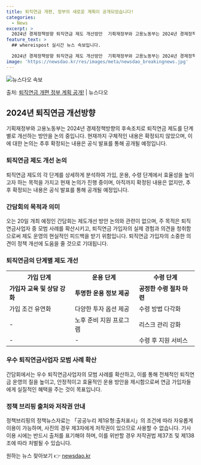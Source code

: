 ```yaml
---
title: 퇴직연금 개편, 정부의 새로운 계획이 공개되었습니다!
categories:
  - News
excerpt: >
  2024년 경제정책방향 퇴직연금 제도 개선방안  기획재정부와 고용노동부는 2024년 경제정책방향의 후속조치로…
feature_text: >
  ## whereispost 실시간 뉴스 속보입니다.

  2024년 경제정책방향 퇴직연금 제도 개선방안  기획재정부와 고용노동부는 2024년 경제정책방향의 후속조치로…
image: 'https://newsdao.kr/res/images/meta/newsdao_breakingnews.jpg'
---
```


![뉴스다오 속보](https://newsdao.kr/res/images/meta/newsdao_breakingnews.jpg)

<p>출처: <a href="https://newsdao.kr/4181" rel="dofollow">퇴직연금 개편 정부 계획 공개!</a> | 뉴스다오</p>

<h2 data-ke-size="size26">2024년 퇴직연금 개선방향</h2>
<p data-ke-size="size16">기획재정부와 고용노동부는 2024년 경제정책방향의 후속조치로 퇴직연금 제도를 단계별로 개선하는 방안을 논의 중입니다. 현재까지 구체적인 내용은 확정되지 않았으며, 이에 대한 논의는 추후 확정되는 내용은 공식 발표를 통해 공개될 예정입니다.</p>

<h3>퇴직연금 제도 개선 논의</h3>
<p data-ke-size="size16">퇴직연금 제도의 각 단계를 상세하게 분석하여 가입, 운용, 수령 단계에서 효율성을 높이고자 하는 목적을 가지고 현재 논의가 진행 중이며, 아직까지 확정된 내용은 없지만, 추후 확정되는 내용은 공식 발표를 통해 공개될 예정입니다.</p>

<h3>간담회의 목적과 의미</h3>
<p data-ke-size="size16">오는 20일 개최 예정인 간담회는 제도개선 방안 논의와 관련이 없으며, 주 목적은 퇴직연금사업자 중 모범 사례를 확산시키고, 퇴직연금 가입자의 실제 경험과 의견을 청취함으로써 제도 운영의 현실적인 피드백을 받기 위함입니다. 퇴직연금 가입자의 소중한 의견이 정책 개선에 도움을 줄 것으로 기대됩니다.</p>

<h3>퇴직연금의 단계별 제도 개선</h3>
<table>
	<tr>
		<th>가입 단계</th>
		<th>운용 단계</th>
		<th>수령 단계</th>
	</tr>
	<tr>
		<td><b>가입자 교육 및 상담 강화</b></td>
		<td><b>투명한 운용 정보 제공</b></td>
		<td><b>공정한 수령 절차 마련</b></td>
	</tr>
	<tr>
		<td>가입 조건 유연화</td>
		<td>다양한 투자 옵션 제공</td>
		<td>수령 방법 다각화</td>
	</tr>
	<tr>
		<td>-</td>
		<td>노후 준비 지원 프로그램</td>
		<td>리스크 관리 강화</td>
	</tr>
	<tr>
		<td>-</td>
		<td>-</td>
		<td>수령 후 지원 서비스</td>
	</tr>
</table>

<h3>우수 퇴직연금사업자 모범 사례 확산</h3>
<p data-ke-size="size16">간담회에서는 우수 퇴직연금사업자의 모범 사례를 확산하고, 이를 통해 전체적인 퇴직연금 운영의 질을 높이고, 안정적이고 효율적인 운용 방안을 제시함으로써 연금 가입자들에게 실질적인 혜택을 주는 것이 목표입니다.</p>

<h3>정책 브리핑 출처와 저작권 안내</h3>
<p data-ke-size="size16">정책브리핑의 정책뉴스자료는 「공공누리 제1유형:출처표시」의 조건에 따라 자유롭게 이용이 가능하며, 사진의 경우 제3자에게 저작권이 있으므로 사용할 수 없습니다. 기사 이용 시에는 반드시 출처를 표기해야 하며, 이를 위반할 경우 저작권법 제37조 및 제138조에 따라 처벌될 수 있습니다.</p>

<p data-ke-size="size16"></p>
<p data-ke-size="size16"></p> 

원하는 뉴스 찾아보기 👉 <a href="https://newsdao.kr" rel="dofollow">newsdao.kr</a>


